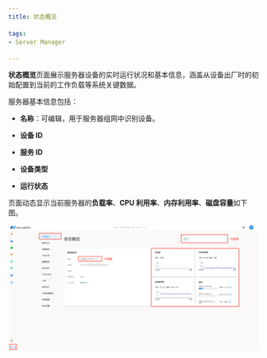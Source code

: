 ```yaml
---
title: 状态概览

tags: 
- Server Manager

---
```


**状态概览**页面展示服务器设备的实时运行状况和基本信息，涵盖从设备出厂时的初始配置到当前的工作负载等系统关键数据。

服务器基本信息包括：

+ **名称**：可编辑，用于服务器组网中识别设备。

+ **设备 ID** 

+ **服务 ID**

+ **设备类型**

+ **运行状态**

页面动态显示当前服务器的**负载率**、**CPU 利用率**、**内存利用率**、**磁盘容量**如下图。

![状态概览](./状态概览.png "状态概览")